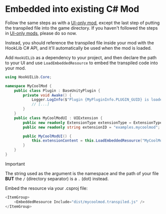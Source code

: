 # Embedded into existing C# Mod

Follow the same steps as with a [UI-only mod](./ui-only-mods.md), except the last step of putting the transpiled file into the game directory. If you haven't followed the steps in [UI-only mods](./ui-only-mods.md), please do so now.

Instead, you should reference the transpiled file inside your mod with the HookLib C# API, and it'll automatically be used when the mod is loaded.

Add `HookUILib` as a dependency to your project, and then declare the path to your UI and use `LoadEmbeddedResource` to embed the transpiled code into your mod.

```csharp
using HookUILib.Core;

namespace MyCoolMod {
    public class Plugin : BaseUnityPlugin {
        private void Awake() {
            Logger.LogInfo($"Plugin {MyPluginInfo.PLUGIN_GUID} is loaded!");
            // [...]
        }
    }
    public class MyCoolModUI : UIExtension {
        public new readonly ExtensionType extensionType = ExtensionType.Panel;
        public new readonly string extensionID = "examples.mycoolmod";

        public MyCoolModUI() {
            this.extensionContent = this.LoadEmbeddedResource("MyCoolMod.dist.mycoolmod.transpiled.js");
        }
    }
}
```

> [!IMPORTANT]  
> The string used as the argument is the namespace and the path of your file **BUT** the `/` (directory separator) is a `.` (dot) instead.

Embed the resource via your .csproj file:

```csharp
<ItemGroup>
    <EmbeddedResource Include="dist/mycoolmod.transpiled.js" />
</ItemGroup>
```
